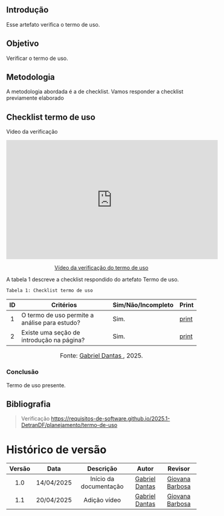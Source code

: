 ## Introdução
Esse artefato verifica o termo de uso.

## Objetivo
Verificar o termo de uso.

## Metodologia
A metodologia abordada é a de checklist. Vamos responder a checklist previamente elaborado

## Checklist termo de uso
Video da verificação

<p style="text-align: center"><iframe width="560" height="315" src="https://youtube.com/embed/lkq_ycc2QAk" title="YouTube video player" frameborder="0" allow="accelerometer; autoplay; clipboard-write; encrypted-media; gyroscope; picture-in-picture; web-share" referrerpolicy="strict-origin-when-cross-origin" allowfullscreen></iframe></p>
<p style="text-align: center"><a href="https://youtu.be/lkq_ycc2QAk" target="blanket">Vídeo da verificação do termo de uso</a></p>

A tabela 1 descreve a checklist respondido do artefato Termo de uso.

    Tabela 1: Checklist termo de uso

|ID| Critérios                             | Sim/Não/Incompleto        | Print
| :----: | --------- | ---------- | ---------- | 
| 1 | O termo de uso permite a análise para estudo?| Sim.| [print](https://drive.google.com/file/d/1AV4zV6LmOBXcdR0F8zkPjd1NkPgyUMxX/view?usp=sharing) |
| 2 | Existe uma seção de introdução na página?| Sim.| [print](https://drive.google.com/file/d/1AV4zV6LmOBXcdR0F8zkPjd1NkPgyUMxX/view?usp=sharing) |

<font size="3"><p style="text-align: center">Fonte: [Gabriel Dantas ](https://github.com/gbevi), 2025.</p></font>

### Conclusão
Termo de uso presente.

## Bibliografia
> Verificação https://requisitos-de-software.github.io/2025.1-DetranDF/planejamento/termo-de-uso


# Histórico de versão

| Versão |    Data    |       Descrição        |                     Autor                      |                  Revisor                   |
| :----: | :--------: | :--------------------: | :--------------------------------------------: | :----------------------------------------: |
|  1.0   | 14/04/2025 | Início da documentação | [Gabriel Dantas ](https://github.com/gbevi)  | [Giovana Barbosa ](https://github.com/gio221) |
|  1.1   | 20/04/2025 | Adição vídeo | [Gabriel Dantas ](https://github.com/gbevi)  | [Giovana Barbosa ](https://github.com/gio221) |